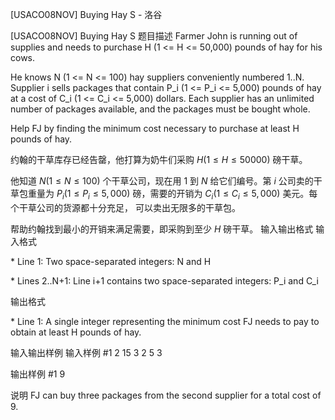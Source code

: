 



[USACO08NOV] Buying Hay S - 洛谷














[USACO08NOV] Buying Hay S
题目描述
Farmer John is running out of supplies and needs to purchase H (1 <= H <= 50,000) pounds of hay for his cows.

He knows N (1 <= N <= 100) hay suppliers conveniently numbered 1..N. Supplier i sells packages that contain P\_i (1 <= P\_i <= 5,000) pounds of hay at a cost of C\_i (1 <= C\_i <= 5,000) dollars. Each supplier has an unlimited number of packages available, and the packages must be bought whole.

Help FJ by finding the minimum cost necessary to purchase at least H pounds of hay.

约翰的干草库存已经告罄，他打算为奶牛们采购 $H(1 \leq H \leq 50000)$ 磅干草。

他知道 $N(1 \leq N\leq 100)$ 个干草公司，现在用 $1$ 到 $N$ 给它们编号。第 $i$ 公司卖的干草包重量为 $P_i (1 \leq P_i \leq 5,000)$ 磅，需要的开销为 $C_i (1 \leq C_i \leq 5,000)$ 美元。每个干草公司的货源都十分充足， 可以卖出无限多的干草包。

帮助约翰找到最小的开销来满足需要，即采购到至少 $H$ 磅干草。
输入输出格式
输入格式

\* Line 1: Two space-separated integers: N and H

\* Lines 2..N+1: Line i+1 contains two space-separated integers: P\_i and C\_i

输出格式

\* Line 1: A single integer representing the minimum cost FJ needs to pay to obtain at least H pounds of hay.

输入输出样例
输入样例 #1
2 15 
3 2 
5 3 

输出样例 #1
9 

说明
FJ can buy three packages from the second supplier for a total cost of 9.







